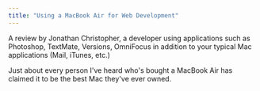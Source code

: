 ```yaml
---
title: "Using a MacBook Air for Web Development"
---
```

<p>A review by Jonathan Christopher, a developer using applications such as Photoshop, TextMate, Versions, OmniFocus in addition to your typical Mac applications (Mail, iTunes, etc.)</p>
<p>Just about every person I've heard who's bought a MacBook Air has claimed it to be the best Mac they've ever owned.</p>
